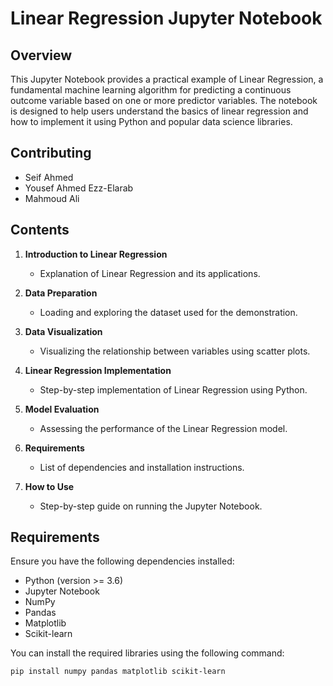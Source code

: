 # Linear Regression Jupyter Notebook

## Overview

This Jupyter Notebook provides a practical example of Linear Regression, a fundamental machine learning algorithm for predicting a continuous outcome variable based on one or more predictor variables. The notebook is designed to help users understand the basics of linear regression and how to implement it using Python and popular data science libraries.

## Contributing

- Seif Ahmed
- Yousef Ahmed Ezz-Elarab
- Mahmoud Ali

## Contents

1. **Introduction to Linear Regression**

   - Explanation of Linear Regression and its applications.

2. **Data Preparation**

   - Loading and exploring the dataset used for the demonstration.

3. **Data Visualization**

   - Visualizing the relationship between variables using scatter plots.

4. **Linear Regression Implementation**

   - Step-by-step implementation of Linear Regression using Python.

5. **Model Evaluation**

   - Assessing the performance of the Linear Regression model.

6. **Requirements**

   - List of dependencies and installation instructions.

7. **How to Use**
   - Step-by-step guide on running the Jupyter Notebook.

## Requirements

Ensure you have the following dependencies installed:

- Python (version >= 3.6)
- Jupyter Notebook
- NumPy
- Pandas
- Matplotlib
- Scikit-learn

You can install the required libraries using the following command:

```bash
pip install numpy pandas matplotlib scikit-learn

```
